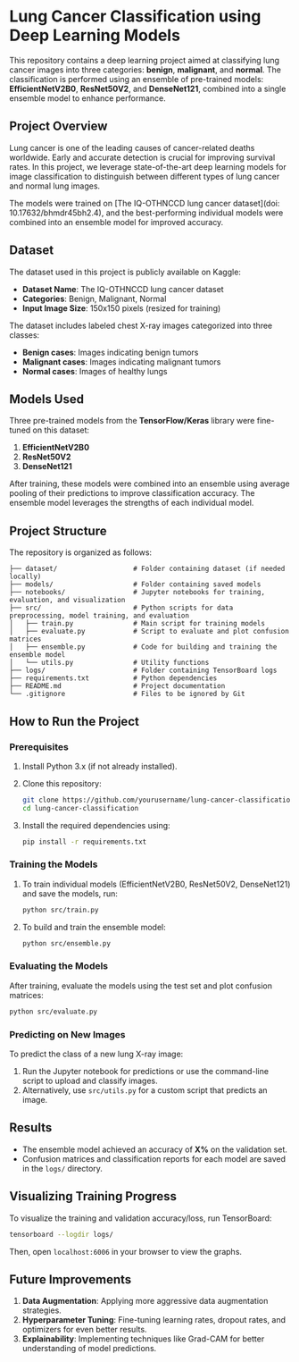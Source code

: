 # Lung Cancer Classification using Deep Learning Models

This repository contains a deep learning project aimed at classifying lung cancer images into three categories: **benign**, **malignant**, and **normal**. The classification is performed using an ensemble of pre-trained models: **EfficientNetV2B0**, **ResNet50V2**, and **DenseNet121**, combined into a single ensemble model to enhance performance.

## Project Overview

Lung cancer is one of the leading causes of cancer-related deaths worldwide. Early and accurate detection is crucial for improving survival rates. In this project, we leverage state-of-the-art deep learning models for image classification to distinguish between different types of lung cancer and normal lung images.

The models were trained on [The IQ-OTHNCCD lung cancer dataset](doi: 10.17632/bhmdr45bh2.4), and the best-performing individual models were combined into an ensemble model for improved accuracy.

## Dataset

The dataset used in this project is publicly available on Kaggle:

- **Dataset Name**: The IQ-OTHNCCD lung cancer dataset
- **Categories**: Benign, Malignant, Normal
- **Input Image Size**: 150x150 pixels (resized for training)
  
The dataset includes labeled chest X-ray images categorized into three classes:
- **Benign cases**: Images indicating benign tumors
- **Malignant cases**: Images indicating malignant tumors
- **Normal cases**: Images of healthy lungs

## Models Used

Three pre-trained models from the **TensorFlow/Keras** library were fine-tuned on this dataset:
1. **EfficientNetV2B0**
2. **ResNet50V2**
3. **DenseNet121**

After training, these models were combined into an ensemble using average pooling of their predictions to improve classification accuracy. The ensemble model leverages the strengths of each individual model.

## Project Structure

The repository is organized as follows:

```
├── dataset/                   # Folder containing dataset (if needed locally)
├── models/                    # Folder containing saved models
├── notebooks/                 # Jupyter notebooks for training, evaluation, and visualization
├── src/                       # Python scripts for data preprocessing, model training, and evaluation
│   ├── train.py               # Main script for training models
│   ├── evaluate.py            # Script to evaluate and plot confusion matrices
│   ├── ensemble.py            # Code for building and training the ensemble model
│   └── utils.py               # Utility functions
├── logs/                      # Folder containing TensorBoard logs
├── requirements.txt           # Python dependencies
├── README.md                  # Project documentation
└── .gitignore                 # Files to be ignored by Git
```

## How to Run the Project

### Prerequisites

1. Install Python 3.x (if not already installed).
2. Clone this repository:
   ```bash
   git clone https://github.com/yourusername/lung-cancer-classification.git
   cd lung-cancer-classification
   ```

3. Install the required dependencies using:
   ```bash
   pip install -r requirements.txt
   ```

### Training the Models

1. To train individual models (EfficientNetV2B0, ResNet50V2, DenseNet121) and save the models, run:
   ```bash
   python src/train.py
   ```

2. To build and train the ensemble model:
   ```bash
   python src/ensemble.py
   ```

### Evaluating the Models

After training, evaluate the models using the test set and plot confusion matrices:
```bash
python src/evaluate.py
```

### Predicting on New Images

To predict the class of a new lung X-ray image:
1. Run the Jupyter notebook for predictions or use the command-line script to upload and classify images.
2. Alternatively, use `src/utils.py` for a custom script that predicts an image.

## Results

- The ensemble model achieved an accuracy of **X%** on the validation set.
- Confusion matrices and classification reports for each model are saved in the `logs/` directory.

## Visualizing Training Progress

To visualize the training and validation accuracy/loss, run TensorBoard:
```bash
tensorboard --logdir logs/
```
Then, open `localhost:6006` in your browser to view the graphs.

## Future Improvements

1. **Data Augmentation**: Applying more aggressive data augmentation strategies.
2. **Hyperparameter Tuning**: Fine-tuning learning rates, dropout rates, and optimizers for even better results.
3. **Explainability**: Implementing techniques like Grad-CAM for better understanding of model predictions.

